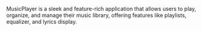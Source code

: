 MusicPlayer is a sleek and feature-rich application that allows users to play, organize, and manage their music library, offering features like playlists, equalizer, and lyrics display.